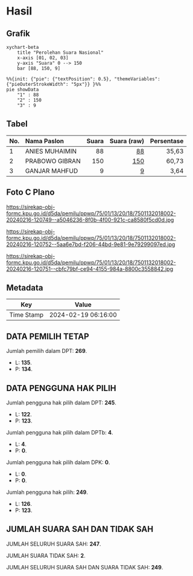 # Hasil

## Grafik

```mermaid
xychart-beta
    title "Perolehan Suara Nasional"
    x-axis [01, 02, 03]
    y-axis "Suara" 0 --> 150
    bar [88, 150, 9]
```

```mermaid
%%{init: {"pie": {"textPosition": 0.5}, "themeVariables": {"pieOuterStrokeWidth": "5px"}} }%%
pie showData
    "1" : 88
    "2" : 150
    "3" : 9
```

## Tabel

| No. | Nama Paslon    | Suara | Suara (raw) | Persentase |
|:--- |:-------------- | -----:| -----------:| ----------:|
| 1   | ANIES MUHAIMIN | 88    | [88][p-1]   | 35,63      |
| 2   | PRABOWO GIBRAN | 150   | [150][p-2]  | 60,73      |
| 3   | GANJAR MAHFUD  | 9     | [9][p-3]    | 3,64       |


[p-1]: https://github.com/gigit-pemilu/pemilu-2024/blob/main/pilpres/hitung-suara/sub/75-gorontalo/sub/01-gorontalo/sub/13-tolangohula/sub/2018-tamaila-utara/sub/002-tps/sub/paslon-1.txt
[p-2]: https://github.com/gigit-pemilu/pemilu-2024/blob/main/pilpres/hitung-suara/sub/75-gorontalo/sub/01-gorontalo/sub/13-tolangohula/sub/2018-tamaila-utara/sub/002-tps/sub/paslon-2.txt
[p-3]: https://github.com/gigit-pemilu/pemilu-2024/blob/main/pilpres/hitung-suara/sub/75-gorontalo/sub/01-gorontalo/sub/13-tolangohula/sub/2018-tamaila-utara/sub/002-tps/sub/paslon-3.txt

## Foto C Plano

https://sirekap-obj-formc.kpu.go.id/d5da/pemilu/ppwp/75/01/13/20/18/7501132018002-20240216-120749--a5046236-8f0b-4f00-921c-ca8580f5cd0d.jpg

https://sirekap-obj-formc.kpu.go.id/d5da/pemilu/ppwp/75/01/13/20/18/7501132018002-20240216-120752--5aa6e7bd-f206-44bd-9e81-9e79299097ed.jpg

https://sirekap-obj-formc.kpu.go.id/d5da/pemilu/ppwp/75/01/13/20/18/7501132018002-20240216-120751--cbfc79bf-ce94-4155-984a-8800c3558842.jpg


## Metadata

| Key        | Value               |
| ---------- | ------------------- |
| Time Stamp | 2024-02-19 06:16:00 |


## DATA PEMILIH TETAP

Jumlah pemilih dalam DPT: **269**.
 * L: **135**.
 * P: **134**.

## DATA PENGGUNA HAK PILIH

Jumlah pengguna hak pilih dalam DPT: **245**.
 * L: **122**.
 * P: **123**.

Jumlah pengguna hak pilih dalam DPTb: **4**.
 * L: **4**.
 * P: **0**.

Jumlah pengguna hak pilih dalam DPK: **0**.
 * L: **0**.
 * P: **0**.

Jumlah pengguna hak pilih: **249**.
 * L: **126**.
 * P: **123**.

## JUMLAH SUARA SAH DAN TIDAK SAH

JUMLAH SELURUH SUARA SAH: **247**.

JUMLAH SUARA TIDAK SAH: **2**.

JUMLAH SELURUH SUARA SAH DAN SUARA TIDAK SAH: **249**.


